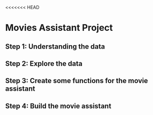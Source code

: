 <<<<<<< HEAD
# Movies Assistant Project

## Step 1: Understanding the data


## Step 2: Explore the data


## Step 3: Create some functions for the movie assistant


## Step 4: Build the movie assistant

